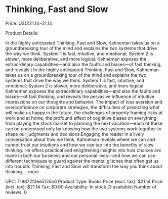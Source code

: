 # Thinking, Fast and Slow

Price: USD:$21.14-$21.14

Product Details:

In the highly anticipated Thinking, Fast and Slow, Kahneman takes us on a groundbreaking tour of the mind and explains the two systems that drive the way we think. System 1 is fast, intuitive, and emotional; System 2 is slower, more deliberative, and more logical. Kahneman exposes the extraordinary capabilities—and also the faults and biases—of fast thinking, and reveals t In the highly anticipated Thinking, Fast and Slow, Kahneman takes us on a groundbreaking tour of the mind and explains the two systems that drive the way we think. System 1 is fast, intuitive, and emotional; System 2 is slower, more deliberative, and more logical. Kahneman exposes the extraordinary capabilities—and also the faults and biases—of fast thinking, and reveals the pervasive influence of intuitive impressions on our thoughts and behavior. The impact of loss aversion and overconfidence on corporate strategies, the difficulties of predicting what will make us happy in the future, the challenges of properly framing risks at work and at home, the profound effect of cognitive biases on everything from playing the stock market to planning the next vacation—each of these can be understood only by knowing how the two systems work together to shape our judgments and decisions.Engaging the reader in a lively conversation about how we think, Kahneman reveals where we can and cannot trust our intuitions and how we can tap into the benefits of slow thinking. He offers practical and enlightening insights into how choices are made in both our business and our personal lives—and how we can use different techniques to guard against the mental glitches that often get us into trouble. Thinking, Fast and Slow will transform the way you think about thinking. ...more

UPC: 719d72f3ee512dc6
Product Type: Books
Price (excl. tax): $21.14
Price (incl. tax): $21.14
Tax: $0.00
Availability: In stock (3 available)
Number of reviews: 0
